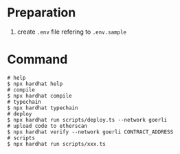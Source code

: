 # Preparation
1. create `.env` file refering to `.env.sample`

# Command

```shell
# help
$ npx hardhat help
# compile
$ npx hardhat compile
# typechain
$ npx hardhat typechain
# deploy
$ npx hardhat run scripts/deploy.ts --network goerli
# upload code to etherscan
$ npx hardhat verify --network goerli CONTRACT_ADDRESS
# scripts
$ npx hardhat run scripts/xxx.ts
```
